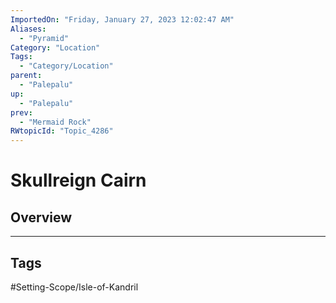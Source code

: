```yaml
---
ImportedOn: "Friday, January 27, 2023 12:02:47 AM"
Aliases:
  - "Pyramid"
Category: "Location"
Tags:
  - "Category/Location"
parent:
  - "Palepalu"
up:
  - "Palepalu"
prev:
  - "Mermaid Rock"
RWtopicId: "Topic_4286"
---
```

# Skullreign Cairn
## Overview

---
## Tags
#Setting-Scope/Isle-of-Kandril

